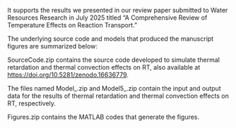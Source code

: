 It supports the results we presented in our review paper submitted to Water Resources Research in July 2025 titled “A Comprehensive Review of Temperature Effects on Reaction Transport.”

The underlying source code and models that produced the manuscript figures are summarized below:

SourceCode.zip contains the source code developed to simulate thermal retardation and thermal convection effects on RT, also available at https://doi.org/10.5281/zenodo.16636779.

The files named Model_.zip and Model5_.zip contain the input and output data for the results of thermal retardation and thermal convection effects on RT, respectively.

Figures.zip contains the MATLAB codes that generate the figures.
